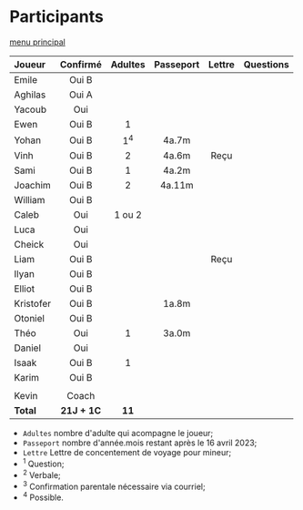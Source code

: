 # Participants

[menu principal](./readme.md)

Joueur | Confirmé | Adultes | Passeport | Lettre | Questions
:--- | :---: | :---: | :---: | :---: | :---
Emile | Oui B |        | | |
Aghilas | Oui A |  | | |
Yacoub | Oui |   |  |  |
Ewen | Oui B | 1 |  |  |
Yohan | Oui B | 1<sup>4</sup> | 4a.7m | |
Vinh | Oui B | 2 | 4a.6m | Reçu |
Sami | Oui B | 1 | 4a.2m | |
Joachim | Oui B | 2 | 4a.11m | |
William | Oui B |   |  |  |
Caleb | Oui | 1 ou 2 |  |  |
Luca | Oui |  |  |  |
Cheick | Oui |   |  | |
Liam | Oui B |  | | Reçu |
Ilyan | Oui B |  | | |
Elliot | Oui B |  |  |  |
Kristofer | Oui B |  | 1a.8m |  |
Otoniel | Oui B |  | |  |
Théo | Oui | 1 | 3a.0m |  |
Daniel | Oui | |  |  |
Isaak | Oui B | 1 |  |  |
Karim | Oui B |  |  |  |
   |  |   |  |  | 
Kevin | Coach      |       |  |  |
**Total**   |   **21J + 1C**   |  **11**   |  |  |

- `Adultes` nombre d'adulte qui acompagne le joueur;
- `Passeport` nombre d'année.mois restant après le 16 avril 2023;
- `Lettre` Lettre de concentement de voyage pour mineur; 
- <sup>1</sup> Question;
- <sup>2</sup> Verbale;
- <sup>3</sup> Confirmation parentale nécessaire via courriel;
- <sup>4</sup> Possible.
